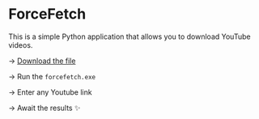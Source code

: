 # ForceFetch
This is a simple Python application that allows you to download YouTube videos.

-> [Download the file](https://github.com/ElijahHW/ForceFetch/raw/main/dist/forcefetch.exe) 

-> Run the `forcefetch.exe` 

-> Enter any Youtube link 

-> Await the results ✨
